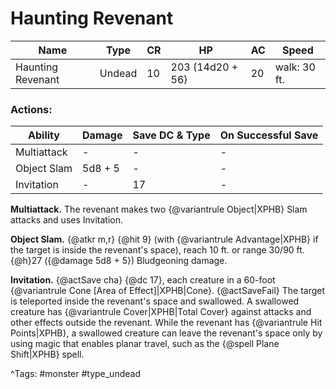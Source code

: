 # Haunting Revenant

| Name | Type | CR | HP | AC | Speed |
|------|------|----|----|----|-------|
| Haunting Revenant | Undead | 10 | 203 (14d20 + 56) | 20 | walk: 30 ft. |

### Actions:

| Ability | Damage | Save DC & Type | On Successful Save |
|---------|--------|----------------|--------------------|
| Multiattack | - | - | - |
| Object Slam | 5d8 + 5 | - | - |
| Invitation | - | 17 | - |


**Multiattack.** The revenant makes two {@variantrule Object|XPHB} Slam attacks and uses Invitation.

**Object Slam.** {@atkr m,r} {@hit 9} (with {@variantrule Advantage|XPHB} if the target is inside the revenant's space), reach 10 ft. or range 30/90 ft. {@h}27 ({@damage 5d8 + 5}) Bludgeoning damage.

**Invitation.** {@actSave cha} {@dc 17}, each creature in a 60-foot {@variantrule Cone [Area of Effect]|XPHB|Cone}. {@actSaveFail} The target is teleported inside the revenant's space and swallowed. A swallowed creature has {@variantrule Cover|XPHB|Total Cover} against attacks and other effects outside the revenant. While the revenant has {@variantrule Hit Points|XPHB}, a swallowed creature can leave the revenant's space only by using magic that enables planar travel, such as the {@spell Plane Shift|XPHB} spell.

^Tags: #monster #type_undead
